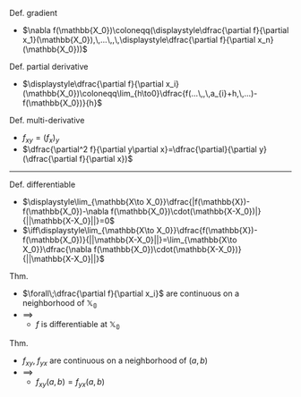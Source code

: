 
Def.  gradient
- $\nabla f(\mathbb{X_0})\coloneqq(\displaystyle\dfrac{\partial f}{\partial x_1}(\mathbb{X_0}),\,...\,,\,\displaystyle\dfrac{\partial f}{\partial x_n}(\mathbb{X_0}))$

Def.  partial derivative
- $\displaystyle\dfrac{\partial f}{\partial x_i}(\mathbb{X_0})\coloneqq\lim_{h\to0}\dfrac{f(...\,,\,a_{i}+h,\,...)-f(\mathbb{X_0})}{h}$

Def.  multi-derivative
- $f_{xy}=(f_x)_y$
- $\dfrac{\partial^2 f}{\partial y\partial x}=\dfrac{\partial}{\partial y}(\dfrac{\partial f}{\partial x})$

---

Def.  differentiable
- $\displaystyle\lim_{\mathbb{X\to X_0}}\dfrac{|f(\mathbb{X})-f(\mathbb{X_0})-\nabla f(\mathbb{X_0})\cdot(\mathbb{X-X_0})|}{||\mathbb{X-X_0}||}=0$
- $\iff\displaystyle\lim_{\mathbb{X\to X_0}}\dfrac{f(\mathbb{X})-f(\mathbb{X_0})}{||\mathbb{X-X_0}||}=\lim_{\mathbb{X\to X_0}}\dfrac{\nabla f(\mathbb{X_0})\cdot(\mathbb{X-X_0})}{||\mathbb{X-X_0}||}$

Thm.
- $\forall\;\dfrac{\partial f}{\partial x_i}$  are continuous on a neighborhood of $\mathbb{X_0}$
- $\implies$
	- $f$  is differentiable at $\mathbb{X_0}$

Thm.
- $f_{xy},\;f_{yx}$  are continuous on a neighborhood of $(a,\,b)$
- $\implies$
	- $f_{xy}(a,\,b)=f_{yx}(a,\,b)$

